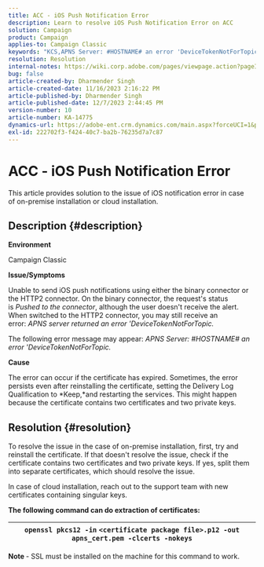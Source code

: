 ```yaml
---
title: ACC - iOS Push Notification Error
description: Learn to resolve iOS Push Notification Error on ACC
solution: Campaign
product: Campaign
applies-to: Campaign Classic
keywords: "KCS,APNS Server: #HOSTNAME# an error 'DeviceTokenNotForTopic'"
resolution: Resolution
internal-notes: https://wiki.corp.adobe.com/pages/viewpage.action?pageId=1334124733
bug: false
article-created-by: Dharmender Singh
article-created-date: 11/16/2023 2:16:22 PM
article-published-by: Dharmender Singh
article-published-date: 12/7/2023 2:44:45 PM
version-number: 10
article-number: KA-14775
dynamics-url: https://adobe-ent.crm.dynamics.com/main.aspx?forceUCI=1&pagetype=entityrecord&etn=knowledgearticle&id=8e1a5fb3-8a84-ee11-8179-6045bd006e5a
exl-id: 222702f3-f424-40c7-ba2b-76235d7a7c87
---
```

# ACC - iOS Push Notification Error


This article provides solution to the issue of iOS notification error in case of on-premise installation or cloud installation.

## Description {#description}




<b>Environment</b>

Campaign Classic



<b>Issue/Symptoms</b>

Unable to send iOS push notifications using either the binary connector or the HTTP2 connector. On the binary connector, the request's status is *Pushed to the connector*, although the user doesn't receive the alert. When switched to the HTTP2 connector, you may still receive an error: *APNS server returned an error 'DeviceTokenNotForTopic.*



The following error message may appear: *APNS Server: #HOSTNAME# an error 'DeviceTokenNotForTopic.*



<b>Cause</b>



The error can occur if the certificate has expired. Sometimes, the error persists even after reinstalling the certificate, setting the Delivery Log Qualification to *Keep,*and restarting the services. This might happen because the certificate contains two certificates and two private keys.










## Resolution {#resolution}


To resolve the issue in the case of on-premise installation, first, try and reinstall the certificate. If that doesn't resolve the issue, check if the certificate contains two certificates and two private keys. If yes, split them into separate certificates, which should resolve the issue.

In case of cloud installation, reach out to the support team with new certificates containing singular keys.



<b>The following command can do extraction of certificates:</b>


| `openssl pkcs12 -in` `<certificate package file>.p12 -out apns_cert.pem -clcerts -nokeys` |
| --- |




<b>Note </b>- SSL must be installed on the machine for this command to work.
